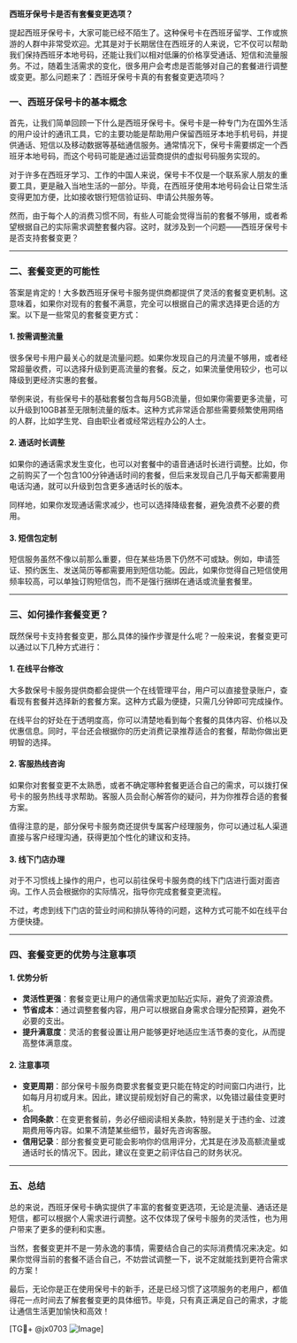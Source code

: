**西班牙保号卡是否有套餐变更选项？**

提起西班牙保号卡，大家可能已经不陌生了。这种保号卡在西班牙留学、工作或旅游的人群中非常受欢迎。尤其是对于长期居住在西班牙的人来说，它不仅可以帮助我们保持西班牙本地号码，还能让我们以相对低廉的价格享受通话、短信和流量服务。不过，随着生活需求的变化，很多用户会考虑是否能够对自己的套餐进行调整或变更。那么问题来了：西班牙保号卡真的有套餐变更选项吗？

### 一、西班牙保号卡的基本概念

首先，让我们简单回顾一下什么是西班牙保号卡。保号卡是一种专门为在国外生活的用户设计的通讯工具，它的主要功能是帮助用户保留西班牙本地手机号码，并提供通话、短信以及移动数据等基础通信服务。通常情况下，保号卡需要绑定一个西班牙本地号码，而这个号码可能是通过运营商提供的虚拟号码服务实现的。

对于许多在西班牙学习、工作的中国人来说，保号卡不仅是一个联系家人朋友的重要工具，更是融入当地生活的一部分。毕竟，在西班牙使用本地号码会让日常生活变得更加方便，比如接收银行短信验证码、申请公共服务等。

然而，由于每个人的消费习惯不同，有些人可能会觉得当前的套餐不够用，或者希望根据自己的实际需求调整套餐内容。这时，就涉及到一个问题——西班牙保号卡是否支持套餐变更？

---

### 二、套餐变更的可能性

答案是肯定的！大多数西班牙保号卡服务提供商都提供了灵活的套餐变更机制。这意味着，如果你对现有的套餐不满意，完全可以根据自己的需求选择更合适的方案。以下是一些常见的套餐变更方式：

#### 1. **按需调整流量**
   很多保号卡用户最关心的就是流量问题。如果你发现自己的月流量不够用，或者经常超量收费，可以选择升级到更高流量的套餐。反之，如果流量使用较少，也可以降级到更经济实惠的套餐。

   举例来说，有些保号卡的基础套餐包含每月5GB流量，但如果你需要更多流量，可以升级到10GB甚至无限制流量的版本。这种方式非常适合那些需要频繁使用网络的人群，比如学生党、自由职业者或经常远程办公的人士。

#### 2. **通话时长调整**
   如果你的通话需求发生变化，也可以对套餐中的语音通话时长进行调整。比如，你之前购买了一个包含100分钟通话时间的套餐，但后来发现自己几乎每天都需要用电话沟通，就可以升级到包含更多通话时长的版本。

   同样地，如果你发现通话需求减少，也可以选择降级套餐，避免浪费不必要的费用。

#### 3. **短信包定制**
   短信服务虽然不像以前那么重要，但在某些场景下仍然不可或缺。例如，申请签证、预约医生、发送简历等都需要用到短信功能。因此，如果你觉得自己短信使用频率较高，可以单独订购短信包，而不是强行捆绑在通话或流量套餐里。

---

### 三、如何操作套餐变更？

既然保号卡支持套餐变更，那么具体的操作步骤是什么呢？一般来说，套餐变更可以通过以下几种方式进行：

#### 1. **在线平台修改**
   大多数保号卡服务提供商都会提供一个在线管理平台，用户可以直接登录账户，查看现有套餐并选择新的套餐方案。这种方式最为便捷，只需几分钟即可完成操作。

   在线平台的好处在于透明度高，你可以清楚地看到每个套餐的具体内容、价格以及优惠信息。同时，平台还会根据你的历史消费记录推荐适合的套餐，帮助你做出更明智的选择。

#### 2. **客服热线咨询**
   如果你对套餐变更不太熟悉，或者不确定哪种套餐更适合自己的需求，可以拨打保号卡的服务热线寻求帮助。客服人员会耐心解答你的疑问，并为你推荐合适的套餐方案。

   值得注意的是，部分保号卡服务商还提供专属客户经理服务，你可以通过私人渠道直接与客户经理沟通，获得更加个性化的建议和支持。

#### 3. **线下门店办理**
   对于不习惯线上操作的用户，也可以前往保号卡服务商的线下门店进行面对面咨询。工作人员会根据你的实际情况，指导你完成套餐变更流程。

   不过，考虑到线下门店的营业时间和排队等待的问题，这种方式可能不如在线平台方便快捷。

---

### 四、套餐变更的优势与注意事项

#### 1. **优势分析**
   - **灵活性更强**：套餐变更让用户的通信需求更加贴近实际，避免了资源浪费。
   - **节省成本**：通过调整套餐内容，用户可以根据自身需求合理分配预算，避免不必要的支出。
   - **提升满意度**：灵活的套餐设置让用户能够更好地适应生活节奏的变化，从而提高整体满意度。

#### 2. **注意事项**
   - **变更周期**：部分保号卡服务商要求套餐变更只能在特定的时间窗口内进行，比如每月月初或月末。因此，建议提前规划好自己的需求，以免错过最佳变更时机。
   - **合同条款**：在变更套餐前，务必仔细阅读相关条款，特别是关于违约金、过渡期费用等内容。如果不清楚某些细节，最好先咨询客服。
   - **信用记录**：部分套餐变更可能会影响你的信用评分，尤其是在涉及高额流量或通话时长的情况下。因此，建议在变更之前评估自己的财务状况。

---

### 五、总结

总的来说，西班牙保号卡确实提供了丰富的套餐变更选项，无论是流量、通话还是短信，都可以根据个人需求进行调整。这不仅体现了保号卡服务的灵活性，也为用户带来了更多的便利和实惠。

当然，套餐变更并不是一劳永逸的事情，需要结合自己的实际消费情况来决定。如果你觉得当前的套餐不适合自己，不妨尝试调整一下，说不定就能找到更符合需求的方案！

最后，无论你是正在使用保号卡的新手，还是已经习惯了这项服务的老用户，都值得花一点时间去了解套餐变更的具体细节。毕竟，只有真正满足自己的需求，才能让通信生活更加愉快和高效！

[TG💪+ @jx0703 ![Image](https://github.com/user-attachments/assets/dbca1d08-cadb-493c-b0ec-ad6f7a83f270)]